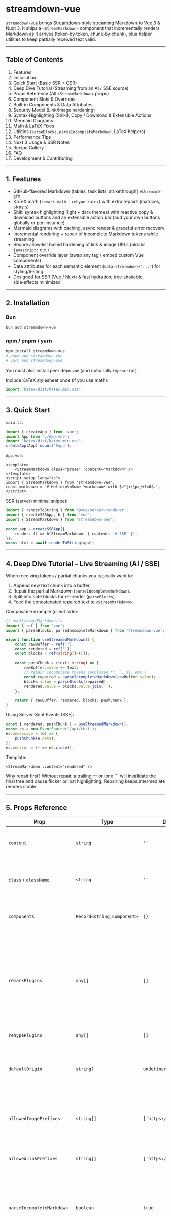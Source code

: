 # streamdown-vue

`streamdown-vue` brings [Streamdown](https://github.com/vercel/streamdown)-style streaming Markdown to Vue 3 & Nuxt 3. It ships a `<StreamMarkdown>` component that incrementally renders Markdown as it arrives (token‑by‑token, chunk‑by‑chunk), plus helper utilities to keep partially received text valid.

---

## Table of Contents

1. Features
2. Installation
3. Quick Start (Basic SSR + CSR)
4. Deep Dive Tutorial (Streaming from an AI / SSE source)
5. Props Reference (All `<StreamMarkdown>` props)
6. Component Slots & Overrides
7. Built‑in Components & Data Attributes
8. Security Model (Link/Image hardening)
9. Syntax Highlighting (Shiki), Copy / Download & Extensible Actions
10. Mermaid Diagrams
11. Math & LaTeX Fixes
12. Utilities (`parseBlocks`, `parseIncompleteMarkdown`, LaTeX helpers)
13. Performance Tips
14. Nuxt 3 Usage & SSR Notes
15. Recipe Gallery
16. FAQ
17. Development & Contributing

---

## 1. Features

-   GitHub‑flavored Markdown (tables, task lists, strikethrough) via `remark-gfm`
-   KaTeX math (`remark-math` + `rehype-katex`) with extra repairs (matrices, stray `$`)
-   Shiki syntax highlighting (light + dark themes) with reactive copy & download buttons
    and an extensible action bar (add your own buttons globally or per-instance)
-   Mermaid diagrams with caching, async render & graceful error recovery
-   Incremental rendering + repair of incomplete Markdown tokens while streaming
-   Secure allow‑list based hardening of link & image URLs (blocks `javascript:` etc.)
-   Component override layer (swap any tag / embed custom Vue components)
-   Data attributes for each semantic element (`data-streamdown="..."`) for styling/testing
-   Designed for SSR (Vue / Nuxt) & fast hydration; tree‑shakable, side‑effects minimized

---

## 2. Installation

### Bun

```bash
bun add streamdown-vue
```

### npm / pnpm / yarn

```bash
npm install streamdown-vue
# pnpm add streamdown-vue
# yarn add streamdown-vue
```

You must also install peer deps `vue` (and optionally `typescript`).

Include KaTeX stylesheet once (if you use math):

```ts
import 'katex/dist/katex.min.css';
```

---

## 3. Quick Start

`main.ts`:

```ts
import { createApp } from 'vue';
import App from './App.vue';
import 'katex/dist/katex.min.css';
createApp(App).mount('#app');
```

`App.vue`:

```vue
<template>
    <StreamMarkdown class="prose" :content="markdown" />
</template>
<script setup lang="ts">
import { StreamMarkdown } from 'streamdown-vue';
const markdown = `# Hello\n\nSome *markdown* with $e^{i\\pi}+1=0$.`;
</script>
```

SSR (server) minimal snippet:

```ts
import { renderToString } from '@vue/server-renderer';
import { createSSRApp, h } from 'vue';
import { StreamMarkdown } from 'streamdown-vue';

const app = createSSRApp({
    render: () => h(StreamMarkdown, { content: '# SSR' }),
});
const html = await renderToString(app);
```

---

## 4. Deep Dive Tutorial – Live Streaming (AI / SSE)

When receiving tokens / partial chunks you typically want to:

1. Append new text chunk into a buffer.
2. Repair the partial Markdown (`parseIncompleteMarkdown`).
3. Split into safe blocks for re-render (`parseBlocks`).
4. Feed the concatenated repaired text to `<StreamMarkdown>`.

Composable example (client side):

```ts
// useStreamedMarkdown.ts
import { ref } from 'vue';
import { parseBlocks, parseIncompleteMarkdown } from 'streamdown-vue';

export function useStreamedMarkdown() {
    const rawBuffer = ref('');
    const rendered = ref('');
    const blocks = ref<string[]>([]);

    const pushChunk = (text: string) => {
        rawBuffer.value += text;
        // repair incomplete tokens (unclosed **, `, $$, etc.)
        const repaired = parseIncompleteMarkdown(rawBuffer.value);
        blocks.value = parseBlocks(repaired);
        rendered.value = blocks.value.join('');
    };

    return { rawBuffer, rendered, blocks, pushChunk };
}
```

Using Server-Sent Events (SSE):

```ts
const { rendered, pushChunk } = useStreamedMarkdown();
const es = new EventSource('/api/chat');
es.onmessage = (e) => {
    pushChunk(e.data);
};
es.onerror = () => es.close();
```

Template:

```vue
<StreamMarkdown :content="rendered" />
```

Why repair first? Without repair, a trailing `**` or lone ``` will invalidate the final tree and cause flicker or lost highlighting. Repairing keeps intermediate renders stable.

---

## 5. Props Reference

| Prop                       | Type                       | Default                  | Description                                                                                                                                                                     |
| -------------------------- | -------------------------- | ------------------------ | ------------------------------------------------------------------------------------------------------------------------------------------------------------------------------- |
| `content`                  | `string`                   | `''`                     | The full (or partially streamed) markdown source.                                                                                                                               |
| `class` / `className`      | `string`                   | `''`                     | Optional wrapper classes; both accepted (React-style alias).                                                                                                                    |
| `components`               | `Record<string,Component>` | `{}`                     | Map to override built-ins (e.g. `{ p: MyP }`).                                                                                                                                  |
| `remarkPlugins`            | `any[]`                    | `[]`                     | Extra remark plugins. Supports `(plugin)` or `[plugin, options]`. If you supply `remark-math` yourself, the built‑in one (which disables single‑dollar inline math) is skipped. |
| `rehypePlugins`            | `any[]`                    | `[]`                     | Extra rehype plugins.                                                                                                                                                           |
| `defaultOrigin`            | `string?`                  | `undefined`              | Base URL used to resolve relative links/images before allow‑list checks.                                                                                                        |
| `allowedImagePrefixes`     | `string[]`                 | `['https://','http://']` | Allowed (lowercased) URL prefixes for `<img>`. Blocked => image dropped.                                                                                                        |
| `allowedLinkPrefixes`      | `string[]`                 | `['https://','http://']` | Allowed prefixes for `<a href>`. Blocked => link text only.                                                                                                                     |
| `parseIncompleteMarkdown`  | `boolean`                  | `true`                   | (Future toggle) Auto apply repair internally. Currently you repair outside using utility; prop reserved.                                                                        |
| `shikiTheme`               | `string`                   | `'github-light'`         | Shiki theme to use for syntax highlighting (any loaded Shiki theme name).                                                                                                       |
| `codeBlockActions`         | `Component[]`              | `[]`                     | Array of Vue components appended as action buttons in every code block header.                                                                                                  |
| `codeBlockShowLineNumbers` | `boolean`                  | `false`                  | Show line numbers in all code fences.                                                                                                                                           |
| `codeBlockSelectable`      | `boolean`                  | `true`                   | Whether code text is selectable (adds `select-none` when false).                                                                                                                |
| `codeBlockHideCopy`        | `boolean`                  | `false`                  | Globally hide built‑in copy buttons (you can add your own via actions).                                                                                                         |
| `codeBlockHideDownload`    | `boolean`                  | `false`                  | Globally hide built‑in download buttons.                                                                                                                                        |

All unrecognised props are ignored (no arbitrary HTML injection for safety).

---

## 6. Component Slots & Overrides

`<StreamMarkdown>` does not expose custom slots for content fragments (the pipeline is AST-driven). To customize rendering you override tags via the `components` prop:

```ts
import type { Component } from 'vue';
import { StreamMarkdown } from 'streamdown-vue';

const FancyP: Component = {
    setup(_, { slots }) { return () => h('p', { class: 'text-pink-600 font-serif' }, slots.default?.()); }
};

<StreamMarkdown :components="{ p: FancyP }" :content="md" />
```

If a tag is missing from `components` it falls back to the built-in map.

---

## 7. Built‑in Components & Data Attributes

Each semantic node receives a `data-streamdown="name"` attribute to make styling and querying reliable, even if classes are overridden:

| Element / Component        | Data Attribute      | Notes / Styling Hook                                                   |
| -------------------------- | ------------------- | ---------------------------------------------------------------------- |
| Paragraph `<p>`            | `p`                 | Base text blocks                                                       |
| Anchor `<a>`               | `a`                 | Hardened links (target+rel enforced)                                   |
| Inline code `<code>`       | `inline-code`       | Single backtick spans                                                  |
| Code block wrapper         | `code-block`        | Outer container (header + body)                                        |
| Code block header bar      | `code-block-header` | Holds language label + copy button                                     |
| Code language badge        | `code-lang`         | Language label span                                                    |
| Empty language placeholder | `code-lang-empty`   | Present when no language specified (reserved space)                    |
| Copy button                | `copy-button`       | The actionable copy control                                            |
| Code block body container  | `code-body`         | Wraps highlighted `<pre>`; horizontal scroll applied here              |
| Code block <pre> element   | `pre`               | Added automatically to inner `<pre>` for targeting styles              |
| Code block <code> element  | `code`              | Added automatically to inner `<code>`                                  |
| Code line number span      | `code-line-number`  | Present when line numbers enabled                                      |
| Unordered list `<ul>`      | `ul`                |                                                                        |
| Ordered list `<ol>`        | `ol`                |                                                                        |
| List item `<li>`           | `li`                |                                                                        |
| Horizontal rule `<hr>`     | `hr`                |                                                                        |
| Strong `<strong>`          | `strong`            | Bold emphasis                                                          |
| Emphasis `<em>`            | `em`                | Italic emphasis                                                        |
| Headings `<h1>`–`<h6>`     | `h1` … `h6`         | Each level individually tagged                                         |
| Blockquote `<blockquote>`  | `blockquote`        |                                                                        |
| Table `<table>`            | `table`             | Logical table element                                                  |
| Table wrapper `<div>`      | `table-wrapper`     | Scroll container around table                                          |
| Table head `<thead>`       | `thead`             |                                                                        |
| Table body `<tbody>`       | `tbody`             |                                                                        |
| Table row `<tr>`           | `tr`                |                                                                        |
| Table header cell `<th>`   | `th`                |                                                                        |
| Table data cell `<td>`     | `td`                |                                                                        |
| Image `<img>`              | `img`               | Only if src passes hardening                                           |
| Mermaid wrapper            | `mermaid`           | Replaced with rendered SVG / diagram                                   |
| KaTeX output               | `katex`             | Class emitted by KaTeX (not set by us but styled via global KaTeX CSS) |

### 7.1 Styling via Data Attributes

Because every semantic node has a stable `data-streamdown` marker, you can author zero‑collision styles (or component library themes) without relying on brittle tag chains. Example – customize the code block body and header:

```css
/* Remove borders & add extra bottom padding inside code body */
.message-body :deep([data-streamdown='code-body']) pre {
    border: none;
    margin-bottom: 0;
    padding-bottom: 30px;
}

/* Header bar tweaks */
.message-body :deep([data-streamdown='code-block-header']) {
    background: linear-gradient(to right, #f5f5f5, #e8e8e8);
    font-family: ui-monospace, SFMono-Regular, Menlo, monospace;
}

/* Language badge */
.message-body :deep([data-streamdown='code-lang']) {
    text-transform: uppercase;
    letter-spacing: 0.5px;
}

/* Table wrapper scroll shadows */
.message-body :deep([data-streamdown='table-wrapper']) {
    position: relative;
}
.message-body :deep([data-streamdown='table-wrapper']::after) {
    content: '';
    position: absolute;
    top: 0;
    right: 0;
    bottom: 0;
    width: 12px;
    pointer-events: none;
    background: linear-gradient(
        to right,
        rgba(255, 255, 255, 0),
        rgba(0, 0, 0, 0.08)
    );
}
```

Tips:

1. Scope via a parent (e.g. `.message-body`) or component root to avoid leaking styles.
2. Use `:deep()` (Vue SFC) / `::v-deep` where needed to pierce scoped boundaries.
3. Prefer attribute selectors over tag names so overrides survive internal structural changes.
4. For dark mode, pair selectors with media queries or a `.dark` ancestor.

Testing example (Vitest / Bun):

```ts
expect(html).toContain('data-streamdown="inline-code"');
```

---

## 8. Security Model

Only absolute URLs starting with an allowed prefix pass. Steps:

1. Resolve relative (`/x`) against `defaultOrigin` if provided.
2. Lowercase & check `javascript:` scheme (blocked).
3. Check each allowed prefix (case-insensitive).
4. If any fail, the element is dropped (link/text downgraded, image removed).

Example – allow only your CDN images & HTTPS links:

```vue
<StreamMarkdown
    :allowed-link-prefixes="['https://']"
    :allowed-image-prefixes="['https://cdn.example.com/']"
    default-origin="https://example.com"
    :content="md"
/>
```

---

## 9. Syntax Highlighting (Shiki), Copy / Download & Extensible Actions

Code fences are rendered by the internal `CodeBlock` component:

````md
```ts
const x: number = 1;
```
````

Override with your custom block:

```ts
import { defineComponent, h } from 'vue';
import { useShikiHighlighter } from 'streamdown-vue';

const MyCode = defineComponent({
    props: { code: { type: String, required: true }, language: { type: String, default: '' } },
    async setup(props) {
        const highlighter = await useShikiHighlighter();
        const html = highlighter.codeToHtml(props.code, { lang: props.language || 'text', themes: { light: 'github-light', dark: 'github-dark' } });
        return () => h('div', { class: 'my-code', innerHTML: html });
    }
});

<StreamMarkdown :components="{ codeblock: MyCode }" />
```

### 9.1 Changing the Shiki Theme

You can switch the built‑in highlighting theme via the `shikiTheme` prop (default: `github-light`):

```vue
<StreamMarkdown :content="md" shiki-theme="github-dark" />
```

Any valid Shiki theme name you have available can be passed. If you need multiple themes based on dark/light mode, you can conditionally bind the prop:

```vue
<StreamMarkdown
    :content="md"
    :shiki-theme="isDark ? 'github-dark' : 'github-light'"
/>
```

> Note: The highlighter preloads a small set of common languages (ts, js, json, bash, python, diff, markdown, vue). Additional languages will be auto‑loaded by Shiki if requested.

### 9.2 Built‑in CodeBlock Features

`CodeBlock` now provides:

| Feature                    | Prop / Mechanism              | Default | Notes                                                                                  |
| -------------------------- | ----------------------------- | ------- | -------------------------------------------------------------------------------------- |
| Copy button                | `hideCopy` (boolean)          | `false` | Uses Clipboard API; auto‑binds code via context.                                       |
| Download button            | `hideDownload` (boolean)      | `false` | Generates file with inferred extension (lightweight mapping).                          |
| Line numbers               | `showLineNumbers` (boolean)   | `false` | Injects `<span class="code-line-number" data-streamdown="code-line-number">` prefixes. |
| Selectability toggle       | `selectable` (boolean)        | `true`  | Adds `select-none` on `<pre>` when disabled.                                           |
| Per‑block custom actions   | `:actions="[MyBtn]"`          | `[]`    | Array of components/render fns appended right of header.                               |
| Slot actions               | `<template #actions>`         | —       | Slot for ad‑hoc buttons (highest flexibility).                                         |
| Global actions             | App `provide`                 | —       | Provide once: `app.provide(GLOBAL_CODE_BLOCK_ACTIONS, [MyBtn])`.                       |
| Context access for actions | `inject(CODE_BLOCK_META_KEY)` | —       | Retrieve `{ code, language }` without prop drilling.                                   |

### 9.3 Adding Custom Action Buttons (Without Forking)

You normally only use `<StreamMarkdown>`; customize all code blocks via pass‑through props:

```vue
<StreamMarkdown
    :content="md"
    :code-block-actions="[MyShareButton]"
    code-block-show-line-numbers
    code-block-hide-download
/>
```

Or override the internal code block entirely through `components` map (key: `codeblock`):

```ts
const Minimal = defineComponent({
    props: { code: String, language: String },
    setup(p) { return () => h('pre', [h('code', p.code)]) }
});

<StreamMarkdown :components="{ codeblock: Minimal }" :content="md" />
```

Per instance:

```vue
<CodeBlock
    :code="snippet"
    language="ts"
    :actions="[MyShareButton, MyRunButton]"
/>
```

Or via named slot:

```vue
<CodeBlock :code="snippet" language="ts">
    <template #actions>
        <MyShareButton />
        <MyRunButton />
    </template>
</CodeBlock>
```

Globally (main.ts):

```ts
import { GLOBAL_CODE_BLOCK_ACTIONS } from 'streamdown-vue';
app.provide(GLOBAL_CODE_BLOCK_ACTIONS, [MyShareButton]);
```

Inside a custom button component you can access the current code & language without props:

```ts
import { defineComponent, inject } from 'vue';
import { CODE_BLOCK_META_KEY } from 'streamdown-vue';

export const MyShareButton = defineComponent({
    setup() {
        const meta = inject(CODE_BLOCK_META_KEY)!; // { code, language }
        const share = () => navigator.share?.({ text: meta.code });
        return () => <button onClick={share}>Share</button>;
    },
});
```

### 9.4 Hiding Built‑ins

If you want a fully custom action bar:

```vue
<CodeBlock
    :code="snippet"
    language="ts"
    hide-copy
    hide-download
    :actions="[MyShareButton]"
/>
```

### 9.5 Styling Line Numbers

Line numbers render as `<span class="code-line-number" data-line-number data-streamdown="code-line-number">`. Example Tailwind tweaks:

```css
[data-streamdown='code-body'] .code-line-number {
    @apply text-gray-400 dark:text-gray-500 select-none;
}
```

The default copy & download buttons can be selectively hidden while still using custom actions.

The default copy button uses the Clipboard API and toggles an icon for UX; the download button creates a Blob and triggers a synthetic click.

---

## 10. Mermaid Diagrams

Fenced block:

````md
```mermaid
graph TD;A-->B;B-->C;
```
````

The `MermaidBlock` component handles:

-   Deduplicated initialization
-   Simple hash based caching
-   Error fallback (last good diagram)
-   Copy diagram source

You can override it via `components` if you need advanced theming.

---

## 11. Math & LaTeX Helpers

### 11.1 Default behavior

`StreamMarkdown` automatically injects `remark-math` + `rehype-katex` _unless you supply your own_ via the `remarkPlugins` prop. The built‑in configuration intentionally sets `singleDollarTextMath: false` so that plain currency like `$390K` or `$80–140K` is **not** misinterpreted as inline math (a common issue during streaming where a later `$` closes a huge unintended span).

Supported by default:

-   Display math: `$$ ... $$`
-   (If you add them) Inline math via `\( ... \)` or by providing your own `remark-math` with single‑dollar enabled.

### 11.2 Opting into single‑dollar inline math

If you really want `$x + y$` style inline math, provide your own configured plugin tuple. When you do this the built‑in math plugin is skipped:

```ts
import remarkMath from 'remark-math';

<StreamMarkdown
    :content="md"
    :remark-plugins="[[remarkMath, { singleDollarTextMath: true }]]"
/>
```

### 11.3 Optional helper utilities

We still expose some light repair helpers you can (optionally) run yourself before streaming completes:

| Helper              | Purpose (opt‑in)                                                       |
| ------------------- | ---------------------------------------------------------------------- |
| `fixDollarSignMath` | (Optional) Escape truly stray `$` you decide are currency, if desired. |
| `fixMatrix`         | Ensure matrix environments have proper row `\\` line breaks.           |

Example (opt‑in):

```ts
import { fixMatrix, fixDollarSignMath } from 'streamdown-vue';

const safe = fixMatrix(fixDollarSignMath(markdown));
```

In streaming scenarios prefer leaving dollar signs untouched; the default config already avoids accidental inline math.

---

## 12. Utilities

### `parseIncompleteMarkdown(text: string)`

Repairs incomplete constructs (unclosed `**`, `_`, `` ` ``, `~~`, `$$` blocks, links/images) so partial buffers still render.

### `parseBlocks(text: string)`

Tokenizes markdown into stable block strings; combining repaired buffer pieces reduces re‑parsing cost vs re‑feeding the whole document each keystroke.

Usage inside a stream loop (see Tutorial above). Both exported from package root.

---

## 13. Performance Tips

-   Debounce UI updates: apply repairs & re-render at ~30–60fps (e.g. `requestAnimationFrame`).
-   Reuse a single `<StreamMarkdown>` instance; change only `content` prop.
-   Avoid running large custom remark/rehype plugins on every partial—they run on full text.
-   If highlighting is heavy for enormous fences, lazy-replace code block component after final chunk.
-   Use server-side rendering for initial payload to reduce Total Blocking Time.

Benchmarks (see `docs/performance.md`) show ~56ms render of the complex fixture under Bun (subject to change).

---

## 14. Nuxt 3 Usage & SSR Notes

This section shows end‑to‑end integration in a Nuxt 3 project: installation, global registration, a streaming composable, and a server route that emits incremental Markdown.

### 14.1 Install

```bash
npm i streamdown-vue
# or: bun add streamdown-vue
```

### 14.2 Add a Client Plugin (Shiki + KaTeX)

Create `plugins/streamdown.client.ts` (client only so Shiki & Mermaid load in browser):

```ts
// plugins/streamdown.client.ts
import 'katex/dist/katex.min.css'; // once globally
// (Optional) warm the Shiki highlighter so first code block is instant
import { useShikiHighlighter } from 'streamdown-vue';
useShikiHighlighter();
```

Nuxt auto‑registers anything in `plugins/`. No manual config required unless you disabled auto import.

### 14.3 Basic Page Usage

```vue
<!-- pages/index.vue -->
<template>
    <div class="prose mx-auto p-6">
        <StreamMarkdown :content="md" />
    </div>
    <footer class="text-xs opacity-60 mt-8">
        Rendered with streamdown-vue
    </footer>
</template>
<script setup lang="ts">
import { StreamMarkdown } from 'streamdown-vue';
const md =
    '# Welcome to Nuxt\\n\\nThis **Markdown** is rendered *streamdown style*.';
</script>
```

### 14.4 Global Component (Optional)

If you prefer auto‑import without explicit import each time, add an alias export file:

```ts
// components/StreamMarkdown.client.ts
export { StreamMarkdown as default } from 'streamdown-vue';
```

Now `<StreamMarkdown />` is available automatically (Nuxt scans `components/`).

### 14.5 Secure Link / Image Allow‑Lists

In any page/component:

```vue
<StreamMarkdown
    :content="md"
    :allowed-link-prefixes="['https://', '/']"
    :allowed-image-prefixes="['https://cdn.myapp.com/']"
    default-origin="https://myapp.com"
/>
```

Relative links (e.g. `/about`) will resolve against `defaultOrigin` then be validated.

### 14.6 Streaming From a Server Route (SSE Style)

Create a route that emits partial Markdown pieces:

```ts
// server/api/chat.get.ts
export default defineEventHandler(async (event) => {
    const encoder = new TextEncoder();
    const parts = [
        '# Chat Log\n',
        '\nHello **world',
        '** from',
        ' streamed',
        ' markdown.',
    ];
    const stream = new ReadableStream({
        start(controller) {
            let i = 0;
            const tick = () => {
                if (i < parts.length) {
                    controller.enqueue(encoder.encode(parts[i++]));
                    setTimeout(tick, 300);
                } else controller.close();
            };
            tick();
        },
    });
    setHeader(event, 'Content-Type', 'text/plain; charset=utf-8');
    return stream; // Nuxt will send as a stream
});
```

### 14.7 Client Composable to Consume Streaming Markdown

```ts
// composables/useStreamedMarkdown.ts
import { ref } from 'vue';
import { parseBlocks, parseIncompleteMarkdown } from 'streamdown-vue';

export function useStreamedMarkdown(url: string) {
    const rendered = ref('');
    const raw = ref('');

    const start = async () => {
        const res = await fetch(url);
        const reader = res.body!.getReader();
        let buf = '';
        const decoder = new TextDecoder();
        while (true) {
            const { value, done } = await reader.read();
            if (done) break;
            buf += decoder.decode(value, { stream: true });
            // repair, split, join
            const repaired = parseIncompleteMarkdown(buf);
            rendered.value = parseBlocks(repaired).join('');
            raw.value = buf;
        }
    };

    return { rendered, raw, start };
}
```

### 14.8 Streaming Page Example

```vue
<!-- pages/stream.vue -->
<template>
    <button @click="start" class="border px-3 py-1 mb-4">Start Stream</button>
    <StreamMarkdown :content="rendered" class="prose" />
</template>
<script setup lang="ts">
import { StreamMarkdown } from 'streamdown-vue';
import { useStreamedMarkdown } from '@/composables/useStreamedMarkdown';
const { rendered, start } = useStreamedMarkdown('/api/chat');
</script>
```

### 14.9 SSR Caveats

-   The stream loop runs only client-side; on first SSR render you may want a placeholder skeleton.
-   Shiki highlighting of large code blocks happens client-side; if you need critical highlighted code for SEO, pre-process the markdown on the server and send the HTML (future enhancement: server highlight hook).
-   Ensure Mermaid is only executed client-side (the provided plugin pattern handles this since the component executes render logic on mount).

### 14.10 Troubleshooting

| Symptom                            | Fix                                                                                                                          |
| ---------------------------------- | ---------------------------------------------------------------------------------------------------------------------------- |
| Copy / Download button not showing | Ensure default `CodeBlock` not overridden or your custom block renders desired buttons (remove `hideCopy` / `hideDownload`). |
| Links stripped                     | Adjust `allowed-link-prefixes` / set `default-origin` to resolve relative paths first.                                       |
| Images missing                     | Add CDN prefix to `allowed-image-prefixes`.                                                                                  |
| Flash of unstyled math             | Confirm KaTeX CSS loaded in client plugin before first render.                                                               |
| High CPU on huge streams           | Throttle updates (wrap repair/render in `requestAnimationFrame` or batch by char count).                                     |

That’s it—Nuxt integration is essentially drop‑in plus an optional streaming composable.

---

## 15. Recipe Gallery

| Goal                                  | Snippet                                                     |
| ------------------------------------- | ----------------------------------------------------------- |
| AI Chat                               | Combine streaming buffer + `<StreamMarkdown>` (tutorial §4) |
| Restrict to CDN images                | Set `:allowed-image-prefixes`                               |
| Override `<table>` style              | `:components="{ table: MyTable }"`                          |
| Add custom remark plugin              | `:remark-plugins="[myRemark]"`                              |
| Append footer paragraph automatically | remark plugin injecting node                                |
| Basic local Vue example               | See `examples/basic` in repo                                |

Custom remark plugin skeleton:

```ts
const remarkAppend = () => (tree: any) => {
    tree.children.push({ type: 'paragraph', children: [{ type: 'text', value: 'Tail note.' }] });
};
<StreamMarkdown :remark-plugins="[remarkAppend]" />
```

---

## 16. FAQ

**Why repair outside instead of inside the component?** Control & transparency. You can decide when to re-render; the component focuses on a deterministic AST transform.

**Can I disable KaTeX or Mermaid?** For now they are bundled if you use their fences. Future option could allow toggling; PRs welcome.

**Does it sanitize HTML?** Inline HTML is not allowed (passed through remark/rehype with `allowDangerousHtml: false`). Add a sanitizer plugin if you purposely enable raw HTML.

**Dark mode highlighting?** Shiki is initialized with both a light & dark theme; you can swap classes on a container and CSS variables from Shiki handle the rest.

---

## 17. Development & Contributing

```bash
bun install
bun test          # run tests (fast)
bun run build     # build library (types + bundles)
```

PRs for: improved matrix handling, plugin toggles, directive support, performance instrumentation are appreciated.

---

## License

[![License](https://img.shields.io/badge/License-Apache_2.0-blue.svg)](LICENSE)

Licensed under the Apache License, Version 2.0.

---

### At a Glance – Minimal Streaming Loop

```ts
let buffer = '';
for await (const chunk of stream) {
    buffer += chunk;
    buffer = parseIncompleteMarkdown(buffer);
    const blocks = parseBlocks(buffer);
    state.markdown = blocks.join('');
}
```

Happy streaming! 🚀
